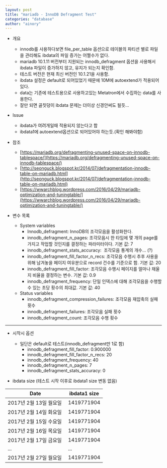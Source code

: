 ```yaml
---
layout: post
title: "mariadb - InnoDB Defragment Test"
categories: "database"
author: "ainory"
---
```


*   개요
    *   innodb를 사용하다보면 file_per_table 옵션으로 테이블의 파티션 별로 파일을 관리해도 ibdata의 파일 증가는 어쩔수가 없다.
    *   mariadb 10.1.11 버전부터 지원되는 innodb_defragment 옵션을 사용해서 ibdata 파일이 증가하지 않고, 유지가 되는지 확인함.
    *   테스트 버전은 현재 최신 버전인 10.1.21을 사용함.
    *   ibdata 설정은 default로 되어있었기 때문에 10M에 autoextend가 적용되어 있다.
    *   data는 기존에 테스트용으로 사용하고있는 Metatron에서 수집하는 data를 사용한다.
    *   잘만 되면 골칫덩이 ibdata 문제는 더이상 신경안써도 될듯…

*   Issue
    *   ibdata가 여려개일때 적용되지 않는다고 함
    *   ibdata1에 autoextend옵션으로 되어있어야 하는듯.(확인 해봐야함)

  

*   참조
    *   [https://mariadb.org/defragmenting-unused-space-on-innodb-tablespace/](https://mariadb.org/defragmenting-unused-space-on-innodb-tablespace/)
    *   [http://seonguck.blogspot.kr/2014/07/defragmentation-innodb-table-on-mariadb.html](http://seonguck.blogspot.kr/2014/07/defragmentation-innodb-table-on-mariadb.html)
    *   [https://wwarchblog.wordpress.com/2016/04/29/mariadb-optimization-and-tuningtable/](https://wwarchblog.wordpress.com/2016/04/29/mariadb-optimization-and-tuningtable/)

  

*   변수 목록
    *   System variables
        *   Innodb_defragment: InnoDB의 조각모음을 활성화한다.
        *   innodb_defragment_n_pages: 조각모음시 한 타임에 몇 개의 page를 가지고 작업할 것인지를 결정하는 파라미터이다. 기본 값: 7
        *   innodb_defragment_stats_accuracy:  조각모음 통계의 개수… (?)
        *   innodb_defragment_fill_factor_n_recs: 조각모음 수행시 추후 사용을 위해 남겨놓을 페이지 여유분으로 record 건수를 기준으로 함. 기본 값: 20
        *   innodb_defragment_fill_factor: 조각모음 수행시 페이지를 얼마나 채울 지 비율을 결정하는 변수. 기본 값: 0.9
        *   innodb_defragment_frequency: 단일 인덱스에 대해 조각모음을 수행할 수 있는 초당 횟수의 최대값. 기본 값: 40
    *   Status variables
        *   innodb_defragment_compression_failures: 조각모음 재압축의 실패 횟수
        *   innodb_defragment_failures: 조각모음 실패 횟수
        *   innodb_defragment_count: 조각모음 수행 횟수

  

* * *

  

*   시작시 옵션
    *   일단은 default로 테스트(innodb_defragment만 1로 함)
        *   innodb\_defragment\_fill_factor: 0.900000
        *   innodb\_defragment\_fill\_factor\_n_recs: 20
        *   innodb\_defragment\_frequency: 40
        *   innodb\_defragment\_n_pages: 7
        *   innodb\_defragment\_stats_accuracy: 0

*   ibdata size (테스트 시작 이후로 ibdata1 size 변동 없음)

| Date                 | ibdata1 size |
| -------------------- | ------------ |
| 2017년 2월 13일 월요일  | 1419771904   |
| 2017년 2월 14일 화요일  | 1419771904   |
| 2017년 2월 15일 수요일  | 1419771904   |
| 2017년 2월 16일 목요일  | 1419771904   |
| 2017년 2월 17일 금요일  | 1419771904   |
| ...                  | ...          |
| 2017년 2월 27일 월요일  | 1419771904   |